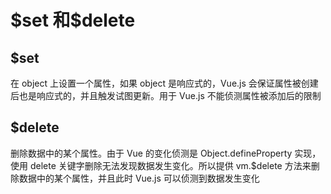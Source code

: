<!--
 * @Author: xiangly
 * @Date: 2020-07-27 16:40:47
 * @LastEditors: xiangly
 * @LastEditTime: 2020-07-27 20:15:51
 * @Description: file content
-->

# \$set 和\$delete

## \$set

在 object 上设置一个属性，如果 object 是响应式的，Vue.js 会保证属性被创建后也是响应式的，并且触发试图更新。用于 Vue.js 不能侦测属性被添加后的限制

## \$delete

删除数据中的某个属性。由于 Vue 的变化侦测是 Object.defineProperty 实现，使用 delete 关键字删除无法发现数据发生变化。所以提供 vm.\$delete 方法来删除数据中的某个属性，并且此时 Vue.js 可以侦测到数据发生变化
